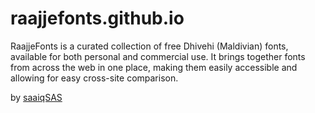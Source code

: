 # raajjefonts.github.io


RaajjeFonts is a curated collection of free Dhivehi (Maldivian) fonts, available for both personal and commercial use. It brings together fonts from across the web in one place, making them easily accessible and allowing for easy cross-site comparison.


by <a href="https://saaiqsas.github.io">saaiqSAS</a> 
